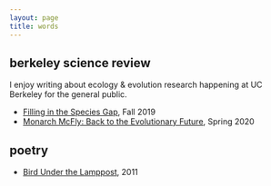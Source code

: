 ```yaml
---
layout: page
title: words
---
```


## berkeley science review

I enjoy writing about ecology & evolution research happening at UC Berkeley for the general public. 
- [Filling in the Species Gap](https://berkeleysciencereview.com/article/filling-species-gap/), Fall 2019
- [Monarch McFly: Back to the Evolutionary Future](https://berkeleysciencereview.com/article/monarch-mcfly-back-to-the-evolutionary-future/), Spring 2020

## poetry

- [Bird Under the Lamppost](http://psa.fcny.org/psa/awards/annual/winners/2011/award_3/), 2011